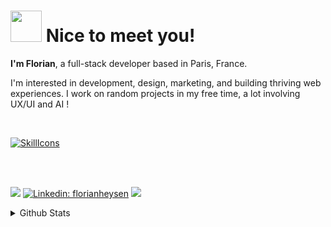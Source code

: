 
# <img src="https://media.giphy.com/media/WUlplcMpOCEmTGBtBW/giphy.gif" width="50"> Nice to meet you!
**I'm Florian**, a full-stack developer based in Paris, France. 


I'm interested in development, design, marketing, and building thriving web experiences. I work on random projects in my free time, a lot involving UX/UI and AI !

<br /> 

[![SkillIcons](https://skillicons.dev/icons?i=ts,react,nextjs,nodejs,tailwind,prisma,postgresql,mongo,supabase,redis,aws,vercel)]()

<br />
<br />

![](https://dcbadge.vercel.app/api/shield/170526147107356672?style=flat&compact=true)
[![Linkedin: florianheysen](https://img.shields.io/badge/-florianheysen-blue?style=flat-square&logo=Linkedin&logoColor=white&link=https://www.linkedin.com/in/florianheysen/)](https://www.linkedin.com/in/florian-heysen/?locale=en_US)
![](https://komarev.com/ghpvc/?username=heysenflorian&style=flat-square&color=lightgrey)

<details>
  <summary>Github Stats</summary>
  
  <a href="#">![Github stats](https://github-readme-stats.vercel.app/api?username=florianheysen&theme=blueberry&count_private=true&hide_border=true&line_height=20)</a>
  <a href="#">![Top Langs](https://github-readme-stats.vercel.app/api/top-langs/?username=florianheysen&layout=compact&theme=blueberry&count_private=true&hide_border=true)</a>
</details>
